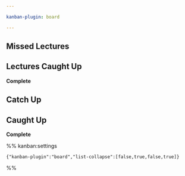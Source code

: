 ```yaml
---

kanban-plugin: board

---
```


## Missed Lectures



## Lectures Caught Up

**Complete**


## Catch Up



## Caught Up

**Complete**




%% kanban:settings
```
{"kanban-plugin":"board","list-collapse":[false,true,false,true]}
```
%%
